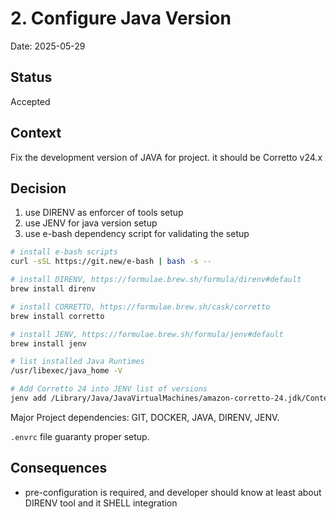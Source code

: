 # 2. Configure Java Version

Date: 2025-05-29

## Status

Accepted

## Context

Fix the development version of JAVA for project. it should be Corretto v24.x

## Decision

1. use DIRENV as enforcer of tools setup
2. use JENV for java version setup
3. use e-bash dependency script for validating the setup

```bash
# install e-bash scripts
curl -sSL https://git.new/e-bash | bash -s --

# install DIRENV, https://formulae.brew.sh/formula/direnv#default
brew install direnv

# install CORRETTO, https://formulae.brew.sh/cask/corretto
brew install corretto

# install JENV, https://formulae.brew.sh/formula/jenv#default
brew install jenv

# list installed Java Runtimes
/usr/libexec/java_home -V

# Add Corretto 24 into JENV list of versions
jenv add /Library/Java/JavaVirtualMachines/amazon-corretto-24.jdk/Contents/Home
```

Major Project dependencies: GIT, DOCKER, JAVA, DIRENV, JENV.

`.envrc` file guaranty proper setup.

## Consequences

- pre-configuration is required, and developer should know at least about DIRENV tool and it SHELL integration
